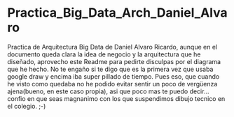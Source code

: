 # Practica_Big_Data_Arch_Daniel_Alvaro
Practica de Arquitectura Big Data de Daniel Alvaro 
Ricardo, aunque en el documento queda clara la idea de negocio y la arquitectura que he diseñado, aprovecho este Readme para pedirte disculpas por el diagrama que he hecho. No te engaño si te digo que es la primera vez que usaba google draw y encima iba super pillado de tiempo. Pues eso, que cuando he visto como quedaba no he podido evitar sentir un poco de vergüenza ajena(bueno, en este caso propia), asi que poco mas te puedo decir... confio en que seas magnanimo con los que suspendimos dibujo tecnico en el colegio. ;-)
